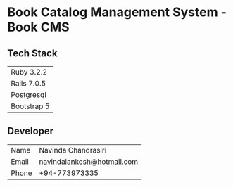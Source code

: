 # Book Catalog Management System - Book CMS

## Tech Stack

|             |
|-------------|
| Ruby 3.2.2  |
| Rails 7.0.5 |
| Postgresql  |
| Bootstrap 5 |

## Developer

|       |                            |
|-------|----------------------------|
| Name  | Navinda Chandrasiri        |
| Email | navindalankesh@hotmail.com |
| Phone | +94-773973335              |

